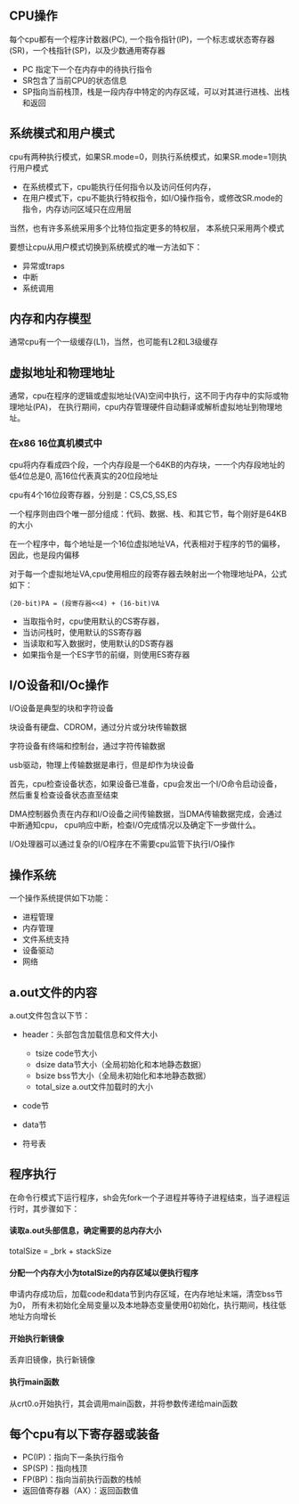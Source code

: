 
## CPU操作
每个cpu都有一个程序计数器(PC), 一个指令指针(IP)，一个标志或状态寄存器(SR)，一个栈指针(SP)，以及少数通用寄存器


- PC 指定下一个在内存中的待执行指令
- SR包含了当前CPU的状态信息
- SP指向当前栈顶，栈是一段内存中特定的内存区域，可以对其进行进栈、出栈和返回


## 系统模式和用户模式
cpu有两种执行模式，如果SR.mode=0，则执行系统模式，如果SR.mode=1则执行用户模式

- 在系统模式下，cpu能执行任何指令以及访问任何内存，
- 在用户模式下，cpu不能执行特权指令，如I/O操作指令，或修改SR.mode的指令，内存访问区域只在应用层


当然，也有许多系统采用多个比特位指定更多的特权层，
本系统只采用两个模式

要想让cpu从用户模式切换到系统模式的唯一方法如下：

- 异常或traps
- 中断
- 系统调用

## 内存和内存模型

通常cpu有一个一级缓存(L1)，当然，也可能有L2和L3级缓存

## 虚拟地址和物理地址

通常，cpu在程序的逻辑或虚拟地址(VA)空间中执行，这不同于内存中的实际或物理地址(PA)，
在执行期间，cpu内存管理硬件自动翻译或解析虚拟地址到物理地址。


### 在x86 16位真机模式中
cpu将内存看成四个段，一个内存段是一个64KB的内存块，一一个内存段地址的低4位总是0,
高16位代表真实的20位段地址

cpu有4个16位段寄存器，分别是：CS,CS,SS,ES

一个程序则由四个唯一部分组成：代码、数据、栈、和其它节，每个刚好是64KB的大小

在一个程序中，每个地址是一个16位虚拟地址VA，代表相对于程序的节的偏移，因此，也是段内偏移

对于每一个虚拟地址VA,cpu使用相应的段寄存器去映射出一个物理地址PA，公式如下：
```
(20-bit)PA = (段寄存器<<4) + (16-bit)VA
```

- 当取指令时，cpu使用默认的CS寄存器，
- 当访问栈时，使用默认的SS寄存器
- 当读取和写入数据时，使用默认的DS寄存器
- 如果指令是一个ES字节的前缀，则使用ES寄存器

## I/O设备和I/Oc操作
I/O设备是典型的块和字符设备

块设备有硬盘、CDROM，通过分片或分块传输数据

字符设备有终端和控制台，通过字符传输数据

usb驱动，物理上传输数据是串行，但是却作为块设备


首先，cpu检查设备状态，如果设备已准备，cpu会发出一个I/O命令启动设备，
然后重复检查设备状态直至结束

DMA控制器负责在内存和I/O设备之间传输数据，当DMA传输数据完成，会通过中断通知cpu，
cpu响应中断，检查I/O完成情况以及确定下一步做什么。

I/O处理器可以通过复杂的I/O程序在不需要cpu监管下执行I/O操作



## 操作系统
一个操作系统提供如下功能：

- 进程管理
- 内存管理
- 文件系统支持
- 设备驱动
- 网络

## a.out文件的内容
a.out文件包含以下节：

- header：头部包含加载信息和文件大小
    - tsize code节大小
    - dsize data节大小（全局初始化和本地静态数据）
    - bsize bss节大小（全局未初始化和本地静态数据）
    - total_size a.out文件加载时的大小

- code节
- data节
- 符号表

## 程序执行
在命令行模式下运行程序，sh会先fork一个子进程并等待子进程结束，当子进程运行时，其步骤如下：

#### 读取a.out头部信息，确定需要的总内存大小
totalSize = _brk + stackSize

#### 分配一个内存大小为totalSize的内存区域以便执行程序
申请内存成功后，加载code和data节到内存区域，在内存地址末端，清空bss节为0，
所有未初始化全局变量以及本地静态变量使用0初始化，执行期间，栈往低地址方向增长


#### 开始执行新镜像
丢弃旧镜像，执行新镜像

#### 执行main函数
从crt0.o开始执行，其会调用main函数，并将参数传递给main函数

## 每个cpu有以下寄存器或装备

- PC(IP)：指向下一条执行指令
- SP(SP)：指向栈顶
- FP(BP)：指向当前执行函数的栈帧
- 返回值寄存器（AX）：返回函数值


